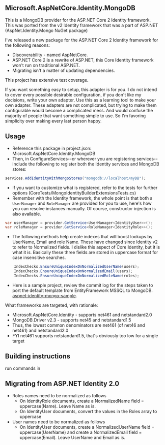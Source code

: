 ﻿## Microsoft.AspNetCore.Identity.MongoDB

This is a MongoDB provider for the ASP.NET Core 2 Identity framework. This was ported from the v2 Identity framework that was a part of ASP.NET (AspNet.Identity.Mongo NuGet package)

I've released a new package for the ASP.NET Core 2 Identity framework for the following reasons:
- Discoverability - named AspNetCore.
- ASP.NET Core 2 is a rewrite of ASP.NET, this Core Identity framework won't run on traditional ASP.NET.
- Migrating isn't a matter of updating dependencies.

This project has extensive test coverage. 

If you want something easy to setup, this adapter is for you. I do not intend to cover every possible desirable configuration, if you don't like my decisions, write your own adapter. Use this as a learning tool to make your own adapter. These adapters are not complicated, but trying to make them configurable would become a complicated mess. And would confuse the majority of people that want something simple to use. So I'm favoring simplicity over making every last person happy.

## Usage

- Reference this package in project.json: Microsoft.AspNetCore.Identity.MongoDB
- Then, in ConfigureServices--or wherever you are registering services--include the following to register both the Identity services and MongoDB stores:

```csharp
services.AddIdentityWithMongoStores("mongodb://localhost/myDB");
```

- If you want to customize what is registered, refer to the tests for further options (CoreTests/MongoIdentityBuilderExtensionsTests.cs)
- Remember with the Identity framework, the whole point is that both a `UserManager` and `RoleManager` are provided for you to use, here's how you can resolve instances manually. Of course, constructor injection is also available.

```csharp
var userManager = provider.GetService<UserManager<IdentityUser>>();
var roleManager = provider.GetService<RoleManager<IdentityRole>>();
```

- The following methods help create indexes that will boost lookups by UserName, Email and role Name. These have changed since Identity v2 to refer to Normalized fields. I dislike this aspect of Core Identity, but it is what it is. Basically these three fields are stored in uppercase format for case insensitive searches.

```csharp
	IndexChecks.EnsureUniqueIndexOnNormalizedUserName(users);
	IndexChecks.EnsureUniqueIndexOnNormalizedEmail(users);
	IndexChecks.EnsureUniqueIndexOnNormalizedRoleName(roles);
```

- Here is a sample project, review the commit log for the steps taken to port the default template from EntityFramework MSSQL to MongoDB. [aspnet-identity-mongo-sample](https://github.com/g0t4/aspnet-identity-mongo-sample).

What frameworks are targeted, with rationale:

- Microsoft.AspNetCore.Identity - supports net461 and netstandard2.0
- MongoDB.Driver v2.3 - supports net45 and netstandard1.5
- Thus, the lowest common denominators are net461 (of net46 and net461) and netstandard2.0 
- FYI net461 supports netstandard1.5, that's obviously too low for a single target

## Building instructions

run commands in [](build.sh)

## Migrating from ASP.NET Identity 2.0

- Roles names need to be normalized as follows
	- On IdentityRole documents, create a NormalizedName field = uppercase(Name). Leave Name as is.
	- On IdentityUser documents, convert the values in the Roles array to uppercase
- User names need to be normalized as follows
	- On IdentityUser documents, create a NormalizedUserName field = uppercase(UserName) and create a NormalizedEmail field = uppercase(Email). Leave UserName and Email as is.